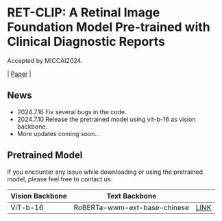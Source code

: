 # RET-CLIP: A Retinal Image Foundation Model Pre-trained with Clinical Diagnostic Reports
Accepted by MICCAI2024.

| [Paper](https://arxiv.org/pdf/2405.14137) |

## News
* 2024.7.16 Fix several bugs in the code.
* 2024.7.10 Release the pretrained model using vit-b-16 as vision backbone.
* More updates coming soon...
  
## Pretrained Model

If you encounter any issue while downloading or using the pretrained model, please feel free to contact us.

| Vision Backbone  |      Text Backbone      |                                                                                               |
|-----------|:------------:|:---------------------------------------------------------------------------------------------:|
| ViT-b-16 | RoBERTa-wwm-ext-base-chinese | [LINK](https://drive.google.com/file/d/1lYrAg5qzFbNghEW-3UB36v9WL-mo5eN9/view?usp=sharing) |
